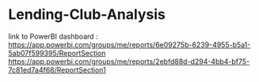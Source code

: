 # Lending-Club-Analysis

link to PowerBI dashboard : 
https://app.powerbi.com/groups/me/reports/6e09275b-6239-4955-b5a1-5ab07f599395/ReportSection
https://app.powerbi.com/groups/me/reports/2ebfd88d-d294-4bb4-bf75-7c81ed7a4f68/ReportSection1

